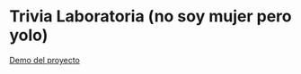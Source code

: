 # Trivia Laboratoria (no soy mujer pero yolo)


[Demo del proyecto](https://juanc-jc.github.io/Trivia/)